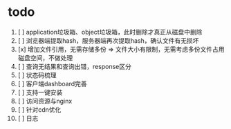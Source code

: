 # todo

1. [ ] application垃圾箱、object垃圾箱，此时删除才真正从磁盘中删除
2. [ ] 浏览器端提取hash，服务器端再次提取hash，确认文件有无损坏
3. [x] 增加文件引用，无需存储多份  =>  文件大小有限制，无需考虑多份文件占用磁盘空间，不做处理
4. [ ] 查询无结果和查询出错，response区分
5. [ ] 状态码梳理
6. [ ] 客户端dashboard完善
7. [ ] 支持一键安装
8. [ ] 访问资源与nginx
9. [ ] 针对cdn优化
10. [ ] 日志
